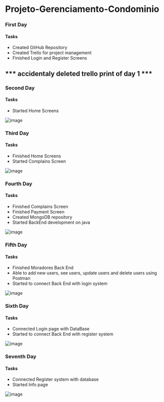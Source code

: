 # Projeto-Gerenciamento-Condominio

### First Day
#### Tasks
- Created GitHub Repository
- Created Trello for project management
- Finished Login and Register Screens

## *** accidentaly deleted trello print of day 1 ***

### Second Day
#### Tasks
- Started Home Screens
  
![image](https://github.com/Eric-Coutinho/Projeto-Gerenciamento-Condominio/assets/119637017/4c4cb47a-8cc5-4bea-91bc-6530c2d72517)

### Third Day
#### Tasks
- Finished Home Screens
- Started Complains Screen
  
![image](https://github.com/Eric-Coutinho/Projeto-Gerenciamento-Condominio/assets/119637017/500c08bb-4a50-4d54-b3b5-27bed816dc39)

### Fourth Day
#### Tasks
- Finished Complains Screen
- Finished Payment Screen
- Created MongoDB repository
- Started BackEnd development on java

![image](https://github.com/Eric-Coutinho/Projeto-Gerenciamento-Condominio/assets/119637017/f82beeb8-77f7-46f9-b507-28189815fd88)

### Fifth Day
#### Tasks
- Finished Moradores Back End
- Able to add new users, see users, update users and delete users using Postman
- Started to connect Back End with login system

![image](https://github.com/Eric-Coutinho/Projeto-Gerenciamento-Condominio/assets/119637017/2585a2eb-029a-4272-9838-50399ac4afbc)

### Sixth Day
#### Tasks
- Connected Login page with DataBase
- Started to connect Back End with register system

![image](https://github.com/Eric-Coutinho/Projeto-Gerenciamento-Condominio/assets/119637017/9ad95e67-d806-4fb2-b264-b5e48e3d294e)

### Seventh Day
#### Tasks
- Connected Register system with database
- Started Info page

![image](https://github.com/Eric-Coutinho/Projeto-Gerenciamento-Condominio/assets/119637017/fdf56fa5-56c0-4ac3-9df4-d180222eb679)
